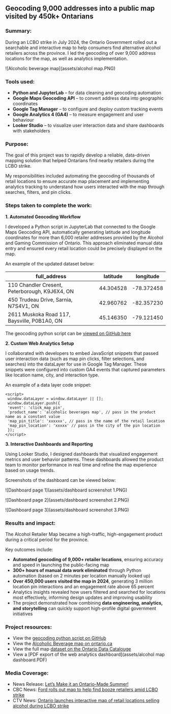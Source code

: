 ## Geocoding 9,000 addresses into a public map visited by 450k+ Ontarians

### Summary:

During an LCBO strike in July 2024, the Ontario Government rolled out a searchable and interactive map to help consumers find alternative alcohol retailers across the province. I led the geocoding of over 9,000 address locations for the map, as well as analytics implementation.

![Alcoholic beverage map](assets/alcohol map.PNG)

### Tools used:

- **Python and JupyterLab** – for data cleaning and geocoding automation
- **Google Maps Geocoding API** – to convert address data into geographic coordinates
- **Google Tag Manager** – to configure and deploy custom tracking events
- **Google Analytics 4 (GA4)** – to measure engagement and user behaviour
- **Looker Studio** – to visualize user interaction data and share dashboards with stakeholders

### Purpose:

The goal of this project was to rapidly develop a reliable, data-driven mapping solution that helped Ontarians find nearby retailers during the LCBO strike. 

My responsibilities included automating the geocoding of thousands of retail locations to ensure accurate map placement and implementing analytics tracking to understand how users interacted with the map through searches, filters, and pin clicks.

### Steps taken to complete the work:

**1. Automated Geocoding Workflow**

I developed a Python script in JupyterLab that connected to the Google Maps Geocoding API, automatically generating latitude and longitude coordinates for more than 6,000 retailer addresses provided by the Alcohol and Gaming Commission of Ontario. This approach eliminated manual data entry and ensured every retail location could be precisely displayed on the map. 

An example of the updated dataset below:

| full_address | latitude | longitude |
| -------- | ------- | ------- |
| 110 Chandler Cresent, Peterborough, K9J6X4, ON | 44.304528 | -78.372458 |
| 450 Trudeau Drive, Sarnia, N7S4V1, ON | 42.960762 | -82.357230 |
| 2611 Muskoka Road 117, Baysville, P0B1A0, ON | 45.146350 | -79.121450 |

The geocoding python script can be [viewed on GitHub here](https://github.com/justinduckett/google-maps-geocoding-script)

**2. Custom Web Analytics Setup**

I collaborated with developers to embed JavaScript snippets that passed user interaction data (such as map pin clicks, filter selections, and searches) into the dataLayer for use in Google Tag Manager. These snippets were configured into custom GA4 events that captured parameters like location name, city, and interaction type.

An example of a data layer code snippet:

```
<script>
 window.dataLayer = window.dataLayer || [];
 window.dataLayer.push({
 'event': 'click_map_pin',
 'product_name': 'alcoholic beverages map', // pass in the product name as a constant value
 'map_pin_title': 'xxxxxx', // pass in the name of the retail location
 'map_pin_location': 'xxxxx' // pass in the city of the pin location
 });
</script>
```

**3. Interactive Dashboards and Reporting**

Using Looker Studio, I designed dashboards that visualized engagement metrics and user behavior patterns. These dashboards allowed the product team to monitor performance in real time and refine the map experience based on usage trends.

Screenshots of the dashboard can be viewed below:

![Dashboard page 1](assets/dashboard screenshot 1.PNG)

![Dashboard page 2](assets/dashboard screenshot 2.PNG)

![Dashboard page 3](assets/dashboard screenshot 3.PNG)
### Results and impact:

The Alcohol Retailer Map became a high-traffic, high-engagement product during a critical period for the province.

Key outcomes include:

- **Automated geocoding of 9,000+ retailer locations**, ensuring accuracy and speed in launching the public-facing map
- **300+ hours of manual data work eliminated** through Python automation (based on 2 minutes per location manually looked up)
- **Over 450,000 users visited the map in 2024**, generating 3 million location pin interactions and an engagement rate above 65 percent
- Analytics insights revealed how users filtered and searched for locations most effectively, informing design updates and improving usability
- The project demonstrated how combining **data engineering, analytics, and storytelling** can quickly support high-profile digital government initiatives

### Project resources:

- View the [geocoding python script on GitHub](https://github.com/justinduckett/google-maps-geocoding-script)
- View the [Alcoholic Beverage map on ontario.ca](https://www.ontario.ca/page/where-buy-alcoholic-beverages)
- View the full map [dataset on the Ontario Data Catalouge](https://data.ontario.ca/dataset/alcohol-sales-in-retail-stores)
- View a [PDF export of the web analytics dashboard](assets/alcohol map dashboard.PDF)

### Media Coverage:

- News Release: [Let’s Make it an Ontario-Made Summer!](https://news.ontario.ca/en/release/1004813/lets-make-it-an-ontario-made-summer)
- CBC News: [Ford rolls out map to help find booze retailers amid LCBO strike](https://www.cbc.ca/news/canada/toronto/online-map-alcohol-sales-ontario-lcbo-strike-1.7257144)
- CTV News: [Ontario launches interactive map of retail locations selling alcohol during LCBO strike](https://www.ctvnews.ca/toronto/article/new-map-shows-2300-ontario-locations-where-you-can-still-buy-alcohol-during-lcbo-strike/)
